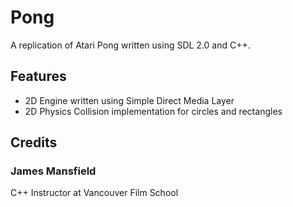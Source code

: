 # Pong
A replication of Atari Pong written using SDL 2.0 and C++.
## Features
* 2D Engine written using Simple Direct Media Layer
* 2D Physics Collision implementation for circles and rectangles
## Credits
### James Mansfield
C++ Instructor at Vancouver Film School
